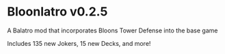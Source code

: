 # Bloonlatro v0.2.5

A Balatro mod that incorporates Bloons Tower Defense into the base game

Includes 135 new Jokers, 15 new Decks, and more!